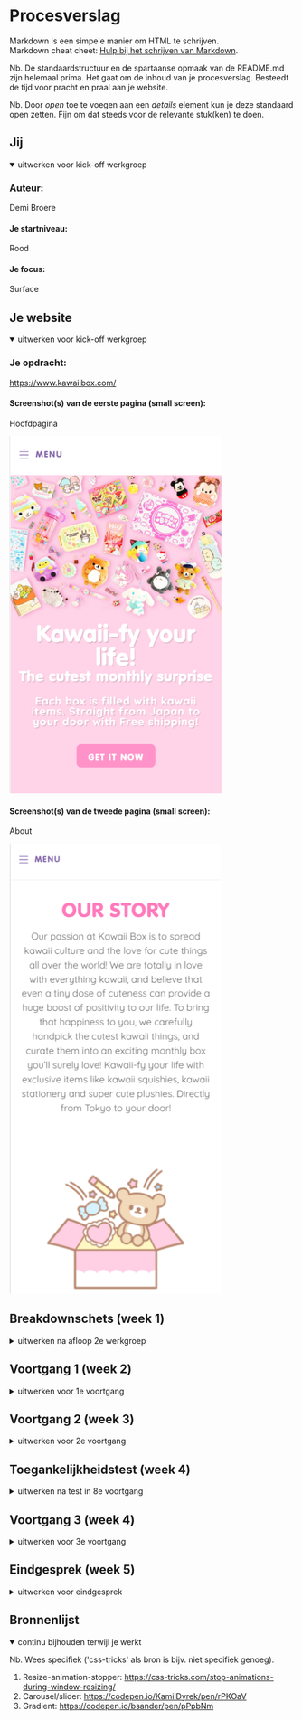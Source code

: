 # Procesverslag
Markdown is een simpele manier om HTML te schrijven.  
Markdown cheat cheet: [Hulp bij het schrijven van Markdown](https://github.com/adam-p/markdown-here/wiki/Markdown-Cheatsheet).

Nb. De standaardstructuur en de spartaanse opmaak van de README.md zijn helemaal prima. Het gaat om de inhoud van je procesverslag. Besteedt de tijd voor pracht en praal aan je website.

Nb. Door *open* toe te voegen aan een *details* element kun je deze standaard open zetten. Fijn om dat steeds voor de relevante stuk(ken) te doen.





## Jij

<details open>
<summary>uitwerken voor kick-off werkgroep</summary>

### Auteur:
Demi Broere

#### Je startniveau:
Rood

#### Je focus:
Surface
 
</details>





## Je website

<details open>
<summary>uitwerken voor kick-off werkgroep</summary>

### Je opdracht: 
 https://www.kawaiibox.com/
 
#### Screenshot(s) van de eerste pagina (small screen): 
Hoofdpagina 
 
<img src="images/Screenshot_1.png" width="375px" alt="omschrijving van de pagina">

#### Screenshot(s) van de tweede pagina (small screen):
About

<img src="images/Screenshot_2.png" width="375px" alt="omschrijving van de pagina"> 
 
</details>





## Breakdownschets (week 1)

<details>
<summary>uitwerken na afloop 2e werkgroep</summary>

### de hele pagina: 
<img src="images/Breakdown-schets.png" width="375px" alt="breakdown van de hele pagina">

### dynamisch deel (bijv menu): 
<img src="images/dynamic-sketch.png" width="375px" alt="breakdown van een dynamisch deel">

</details>





## Voortgang 1 (week 2)

<details>
<summary>uitwerken voor 1e voortgang</summary>

### Stand van zaken
Ik ben deze week druk bezig geweest met het opzetten van de html en langzaam aan begonnen met het toevoegen van de CSS. Het was erg lastig om er mee te beginnen, omdat het alweer een tijdje geleden was dat ik code heb aangeraakt. Ik vond het dan in het begin ook wel erg overweldigend, maar eenmaal bezig ging het eigenlijk wel goed. Dat we nu weer tijd hebben om in het klaslokaal aan de slag te gaan heeft mij erg goed geholpen, omdat ik het makkelijker vind om hulp te vragen in de klas dan via online. 
 
Er was een ding waar ik een beetje tegenaan liep en dat was het onderstaande. In de officiële website is dit een slider met buttons, maar ik heb er een slider van gemaakt met scroll. Ik hoop een carousel nog toe te voegen bij een ander deel van de website, zodat ik die er toch in verwerkt heb. 
 <img src="images/lastig.png" width="375px" alt="breakdown van een dynamisch deel">
 
 
### Agenda voor meeting
samen met je groepje opstellen

Wij gingen gewoon het rijtje af en bespraken daarin algemene problemen waar wij tegenaan liepen. Van te voren hebben wij niet echt iets afgesproken. Communicatie is er niet echt. 


### Verslag van meeting
 
De meeting ging eigenlijk prima, ik vond het wel fijn om weer even bezig te zijn met coderen. Ik had niet veel vragen, omdat ik nog niet heel ver was. De enige vraag die ik had was of het nodig was om elke keer de code te moeten herhalen, maar dat was (gelukkig) niet het geval. Anders had ik dat nog moeten aanpassen. Ik vond de communicatie met de studentassistenten erg fijn, ze namen erg goed de tijd om dingen uit te leggen en hielpen ook echt waar nodig was OOK als ze het niet helemaal goed begrepen.

</details>





## Voortgang 2 (week 3)

<details>
<summary>uitwerken voor 2e voortgang</summary>

### Stand van zaken
 Ik sta er redelijk goed voor, ik ben goed bezig geweest met de eerste pagina en als deze af is kan ik makkelijker door naar de tweede pagina, omdat dan alles al goed staat in de CSS. Wat ik erg lastig vind om te doen is de carousel, maar daar heb ik ook nog niet echt naar gekeken. Hier en daar heb ik geprobeerd verschillende delen al wat responsive te maken, omdat ik dat leuk vond om te doen en omdat ik het af en toe vervelend vind om maar met één ding bezig te zijn ( in dit geval de surface plane ). Al met al vind ik dat ik goed op weg ben.
 
Eindelijk had ik de form goed gekregen. 
 
<img src="images/Screenshot_3.png" width="375px" alt="form deel">

### Agenda voor meeting
samen met je groepje opstellen

Wij gingen gewoon het rijtje af en bespraken daarin algemene problemen waar wij tegenaan liepen. Van te voren hebben wij echter niet iets afgesproken. Communicatie is er niet echt. 

### Verslag van meeting

 In de meeting was naar voren gekomen dat niet precies alles hetzelfde moest en dat je ook dingen anders mag doen als deze beter zijn voor de website. Dit gaf me wel wat meer rust. Ik moest nog wat focussen op de buttons en de margins rondom de footer. Dit heb ik dan ook aangepast.

</details>





## Toegankelijkheidstest (week 4)

<details>
<summary>uitwerken na test in 8e voortgang</summary>

### Bevindingen
Lijst met je bevindingen die in de test naar voren kwamen:

1.	States toevoegen ( focus, hover, disabled, active, visited ) 
2.	Hamburger menu verduidelijken, krijg button
3.	Buttons vergroten voor mobiel 
4.	Linkjes en tekst vergroten van de footer
5.	About mobile tekst breder maken 
6.	Label boven input


#### States toevoegen, met name focus.
De focus valt niet op. 
 
De kleuren van de focus aanpassen zodat de aandacht van de gebruiker wordt getrokken als ze door de website gaan met tab.

#### Footer links
De linkjes van de footer waren zo klein dat ze moeilijk te lezen waren. 

De tekst iets groter maken, zodat het niet zo wegvalt en gebruikers het alsnog kunnen lezen. 

#### Label boven input email
Het was voor de screenreader niet duidelijk, ook is het voor mensen die het moeilijk vinden om zich te concentreren misschien moeilijk te onthouden dat het bij deze gaat om een e-mail. 

Ik heb een label toegevoegd met de naam "email", zodat ze weten dat het gaat om de email zelfs als ze afgeleid zijn.

#### About mobile tekst breder maken 

Op de mobiele pagina was de about tekst heel erg smal. 

De width aanpassen, zodat het de hele breedte in beslag neemt. 

#### Buttons vergroten voor mobiel 

De buttons op mobiel vielen niet erg op en waren moeilijk aan te klikken voor mensen met een beperking zoals parkinson, waarbij je hele arm trilt en je weinig controle hebt. Daarom heb ik de buttons iets groter gemaakt om het hopelijk makkelijker te maken.

</details>





## Voortgang 3 (week 4)

<details>
<summary>uitwerken voor 3e voortgang</summary>

### Stand van zaken
Ook deze week verliep eigenlijk alles weer soepel, ik wist wat me te doen stond en waar ik nog aan moest werken om mijn eindproduct te kunnen opleveren. Ik vond de carousel erg lastig om te maken. Deze week ben ik begonnen met het verbeteren van de bovenstaande punten die uit de test waren gekomen. 


### Agenda voor meeting
samen met je groepje opstellen

We bespraken niet echt dingen met het groepje, we gingen vaak gewoon over de algemene dingen per persoon en bespraken daar waar we tegen aan liepen. 


### Verslag van meeting

Deze week had ik niet echt iets te bespreken en er kwam dan ook niet echt iets naar voren. Ik vond het erg interessant om te kijken naar hoe de studentassistenten Ilse hielpen met haar buttons. Het was ook wel leerzaam om te zien, ondanks dat ik er niet heel veel van begreep. Ze wilde namelijk dat de buttons er uit kwamen te zien als de buttons van dopper.nl.

</details>





## Eindgesprek (week 5)

<details>
<summary>uitwerken voor eindgesprek</summary>

### Stand van zaken
 
 In het begin van de opdracht vond ik het erg lastig om aan de slag te gaan. Ik wist namelijk niet echt waar ik moest beginnen en hoe ik moest beginnen. De tip om te beginnen met de HTML en vanuit de HTML door te gaan naar de CSS maakte de opdracht een stuk makkelijker. Ik heb mij gefocust op de surface plane, maar ook verschillende delen een beetje responsive gemaakt. Responsiveness is iets wat ik namelijk ook erg interessant vind om te doen en het hield het ook leuk voor mezelf om verschillende dingen te proberen. Het maakte het ook een stukje leerzamer voor mezelf. Tegen het einde liep ik wel een beetje tegen motivatie aan en ik vond het dan ook wel lastig om eraan bezig te gaan. Waar ik soms tegenaan liep was het feit dat je op een gegeven moment de fouten niet meer ziet, omdat je er zo lang naar hebt gekeken. Al met al ben ik trots op het resultaat. Ik heb dingen toegevoegd die het voor mezelf een leukere opdracht maakten, zoals de gradient buttons. Het is een beetje mijn experimentje geworden. Ik vind dit dan ook erg leuk om te doen.
 

### Screenshot(s)

<img src="images/eind1.png" width="375px" alt="form deel">
<img src="images/eind2.png" width="375px" alt="form deel">
 <img src="images/eind3.png" width="375px" alt="form deel">
 <img src="images/eind4.png" width="375px" alt="form deel">
 <img src="images/eind5.png" width="375px" alt="form deel">
 <img src="images/eind6.png" width="375px" alt="form deel">
 <img src="images/eind7.png" width="375px" alt="form deel">
 <img src="images/eind8.png" width="375px" alt="form deel">
 <img src="images/eind9.png" width="375px" alt="form deel">
</details>





## Bronnenlijst

<details open>
<summary>continu bijhouden terwijl je werkt</summary>

Nb. Wees specifiek ('css-tricks' als bron is bijv. niet specifiek genoeg).

1. Resize-animation-stopper: https://css-tricks.com/stop-animations-during-window-resizing/
2. Carousel/slider: https://codepen.io/KamilDyrek/pen/rPKOaV
3. Gradient: https://codepen.io/bsander/pen/pPpbNm

</details>
